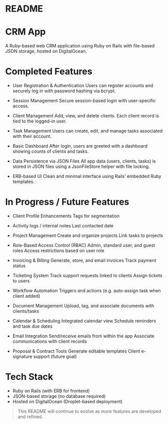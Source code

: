 # README

# CRM App
A Ruby-based web CRM application using Ruby on Rails with file-based JSON storage, hosted on DigitalOcean.

# Completed Features
- User Registration & Authentication
Users can register accounts and securely log in with password hashing via bcrypt.

- Session Management
Secure session-based login with user-specific access.

- Client Management
Add, view, and delete clients. Each client record is tied to the logged-in user.

- Task Management
Users can create, edit, and manage tasks associated with their account.

- Basic Dashboard
After login, users are greeted with a dashboard showing counts of clients and tasks.

- Data Persistence via JSON Files
All app data (users, clients, tasks) is stored in JSON files using a JsonFileStore helper with file locking.

- ERB-based UI
Clean and minimal interface using Rails’ embedded Ruby templates.

# In Progress / Future Features
- Client Profile Enhancements
Tags for segmentation

- Activity logs / internal notes
Last contacted date

- Project Management
Create and organize projects
Link tasks to projects

- Role-Based Access Control (RBAC)
Admin, standard user, and guest roles
Access restrictions based on user role

- Invoicing & Billing
Generate, store, and email invoices
Track payment status

- Ticketing System
Track support requests linked to clients
Assign tickets to users

- Workflow Automation
Triggers and actions (e.g. auto-assign task when client added)

- Document Management
Upload, tag, and associate documents with clients/tasks

- Calendar & Scheduling
Integrated calendar view
Schedule reminders and task due dates

- Email Integration
Send/receive emails from within the app
Associate communications with client records

- Proposal & Contract Tools
Generate editable templates
Client e-signature support (future goal)

# Tech Stack
- Ruby on Rails (with ERB for frontend)
- JSON-based storage (no database required)
- Hosted on DigitalOcean (Droplet-based deployment)

> This README will continue to evolve as more features are developed and refined.
